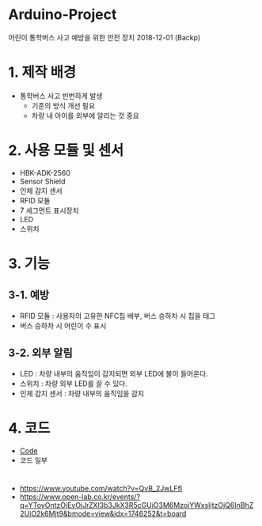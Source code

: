 # Arduino-Project
어린이 통학버스 사고 예방을 위한 안전 장치 2018-12-01 (Backp)
# 1. 제작 배경
- 통학버스 사고 빈번하게 발생
  - 기존의 방식 개선 필요
  - 차량 내 아이를 외부에 알리는 것 중요


# 2. 사용 모듈 및 센서
- HBK-ADK-2560
- Sensor Shield
- 인체 감지 센서
- RFID 모듈
- 7 세그먼트 표시장치
- LED
- 스위치

# 3. 기능
## 3-1. 예방
- RFID 모듈 : 사용자의 고유한 NFC칩 배부, 버스 승하차 시 칩을 태그
- 버스 승하차 시 어린이 수 표시

## 3-2. 외부 알림
- LED : 차량 내부의 움직임이 감지되면 외부 LED에 불이 들어온다. 
- 스위치 : 차량 외부 LED를 끌 수 있다.
- 인체 감지 센서 : 차량 내부의 움직임을 감지

# 4. 코드
- [Code](Code/Project_use_RFID.ino)
- 코드 일부
#  
- https://www.youtube.com/watch?v=QvB_2JwLFfI
- https://www.open-lab.co.kr/events/?q=YToyOntzOjEyOiJrZXl3b3JkX3R5cGUiO3M6MzoiYWxsIjtzOjQ6InBhZ2UiO2k6Mjt9&bmode=view&idx=1746252&t=board



